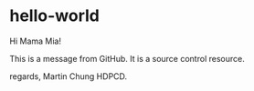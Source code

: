 # hello-world
Hi Mama Mia!

This is a message from GitHub.
It is a source control resource.

regards,
Martin Chung
HDPCD.


